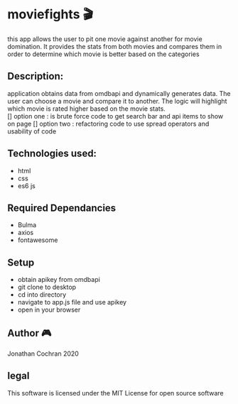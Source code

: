 # moviefights :clapper:
this app allows the user to pit one movie against another for movie domination.  It provides the stats from both movies and compares them in order to determine which movie is better based on the categories

## Description:
application obtains data from omdbapi and dynamically generates data.  The user can choose a movie and compare it to another.  The logic will highlight which movie is rated higher based on the movie stats.  
[] option one : is brute force code to get search bar and api items to show on page
[] option two : refactoring code to use spread operators and usability of code

## Technologies used:
- html
- css
- es6 js

## Required Dependancies
- Bulma
- axios
- fontawesome

## Setup
- obtain apikey from omdbapi
- git clone to desktop
- cd into directory
- navigate to app.js file and use apikey
- open in your browser

## Author :video_game:
Jonathan Cochran 2020

## legal
This software is licensed under the MIT License for open source software
